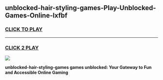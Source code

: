 
## unblocked-hair-styling-games-Play-Unblocked-Games-Online-lxfbf
<h3>
<a href="https://premium76.site?title=unblocked-hair-styling-games&ref=25A">CLICK TO PLAY</a></h3>
<hr>

<h3>
<a href="https://premium76.site?title=unblocked-hair-styling-games&ref=25A">CLICK 2 PLAY</a>
  
</h3>

<a href="https://premium76.site?title=unblocked-hair-styling-games&ref=25A"><img src="https://clearcache.store/games.png"></a>


**unblocked-hair-styling-games games unblocked: Your Gateway to Fun and Accessible Online Gaming**
